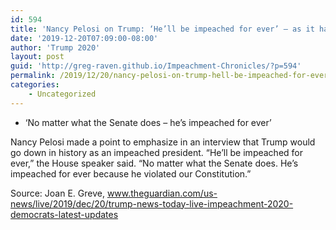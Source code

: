 ```yaml
---
id: 594
title: 'Nancy Pelosi on Trump: ‘He’ll be impeached for ever’ — as it happened'
date: '2019-12-20T07:09:00-08:00'
author: 'Trump 2020'
layout: post
guid: 'http://greg-raven.github.io/Impeachment-Chronicles/?p=594'
permalink: /2019/12/20/nancy-pelosi-on-trump-hell-be-impeached-for-ever-as-it-happened/
categories:
    - Uncategorized
---
```


- ‘No matter what the Senate does – he’s impeached for ever’

Nancy Pelosi made a point to emphasize in an interview that Trump would go down in history as an impeached president. “He’ll be impeached for ever,” the House speaker said. “No matter what the Senate does. He’s impeached for ever because he violated our Constitution.”

Source: Joan E. Greve, www.theguardian.com/us-news/live/2019/dec/20/trump-news-today-live-impeachment-2020-democrats-latest-updates